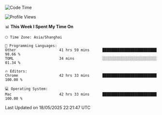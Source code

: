 <!--START_SECTION:waka-->
![Code Time](http://img.shields.io/badge/Code%20Time-3%2C958%20hrs%2040%20mins-blue)

![Profile Views](http://img.shields.io/badge/Profile%20Views-0-blue)

📊 **This Week I Spent My Time On** 

```text
🕑︎ Time Zone: Asia/Shanghai

💬 Programming Languages: 
Other                    41 hrs 59 mins      █████████████████████████   98.66 % 
TOML                     34 mins             ░░░░░░░░░░░░░░░░░░░░░░░░░   01.34 % 

🔥 Editors: 
Chrome                   42 hrs 33 mins      █████████████████████████   100.00 % 

💻 Operating System: 
Mac                      42 hrs 33 mins      █████████████████████████   100.00 % 
```


 Last Updated on 18/05/2025 22:21:47 UTC
<!--END_SECTION:waka-->